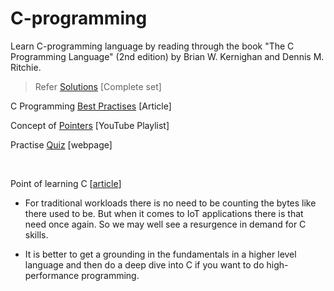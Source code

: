 # C-programming
Learn C-programming language by reading through the book "The C Programming Language" (2nd edition) by Brian W. Kernighan and Dennis M. Ritchie.

> Refer [Solutions](https://clc-wiki.net/wiki/K%26R2_solutions) [Complete set] 

C Programming [Best Practises](https://data-flair.training/blogs/c-programming-best-practices/) [Article]

Concept of [Pointers](https://www.youtube.com/playlist?list=PL2_aWCzGMAwLZp6LMUKI3cc7pgGsasm2_) [YouTube Playlist]

Practise [Quiz](https://www.cprogramming.com/quiz/?inl=nv) [webpage]

&nbsp;
&nbsp;

Point of learning C [[article](https://www.cio.com/article/3169540/what-is-the-point-of-learning-c.html)]

- For traditional workloads there is no need to be counting the bytes like there used to be. But when it comes to IoT applications there is that need once again. So we may well see a resurgence in demand for C skills.

- It is better to get a grounding in the fundamentals in a higher level language and then do a deep dive into C if you want to do high-performance programming.


